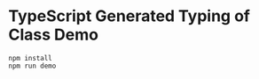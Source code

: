 TypeScript Generated Typing of Class Demo
=======================================

```
npm install
npm run demo
```
